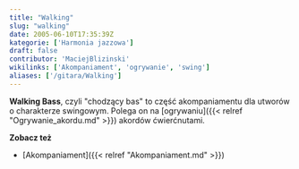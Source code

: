 ```yaml
---
title: "Walking"
slug: "walking"
date: 2005-06-10T17:35:39Z
kategorie: ['Harmonia jazzowa']
draft: false
contributor: 'MaciejBlizinski'
wikilinks: ['Akompaniament', 'ogrywanie', 'swing']
aliases: ['/gitara/Walking']
---
```

**Walking Bass**, czyli "chodzący bas" to część akompaniamentu dla
utworów o charakterze swingowym<!-- link nie odnosił się do niczego: 'Walking' ('content/Walking.md') links to 'swing' ('content/swing.md') and that does not exist -->. Polega on na
[ogrywaniu]({{< relref "Ogrywanie_akordu.md" >}}) akordów ćwierćnutami.

**Zobacz też**

  - [Akompaniament]({{< relref "Akompaniament.md" >}})

